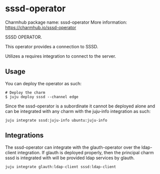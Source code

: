 # sssd-operator

Charmhub package name: sssd-operator
More information: https://charmhub.io/sssd-operator

SSSD OPERATOR.

This operator provides a connection to SSSD.

Utilizes a requires integration to connect to the server.

## Usage

You can deploy the operator as such:

```shell
# Deploy the charm
$ juju deploy sssd --channel edge
```

Since the sssd-operator is a subordinate it cannot be deployed alone and can be integrated with any charm with the juju-info integration as such:

```shell
juju integrate sssd:juju-info ubuntu:juju-info
```

## Integrations

The sssd-operator can integrate with the glauth-operator over the ldap-client integration. If glauth is deployed properly, then the principal charm sssd is integrated with will be provided ldap services by glauth.

```shell
juju integrate glauth:ldap-client sssd:ldap-client
```